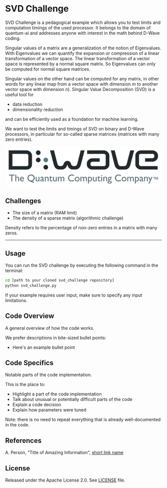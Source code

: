 # SVD Challenge

SVD Challenge is a pedagogical example which allows you to test limits and computation timings of the used processor. 
It belongs to the domain of quantum-ai and addresses anyone with interest in the math behind D-Wave coding.

Singular values of a matrix are a generalization of the notion of Eigenvalues.
With Eigenvalues we can quantify the expansion or compression of a linear transformation of a vector space.
The linear transformation of a vector space is represented by a
normal square matrix. 
So Eigenvalues can only be computed for normal square matrices.

Singular values on the other hand can be computed for any matrix, in other words for any linear map from a vector space 
with dimension *m* to another vector space with dimension *n*).
Singular Value Decomposition (SVD) is a useful tool for

* data reduction 
* dimensionality reduction

and can be efficiently  used as a foundation for machine learning.

We want to test the limits and timings of SVD on binary and D-Wave processors,
in particular for so-called sparse matrices (matrices with many zero entries).

![D-Wave Logo](dwave_logo.png)

## Challenges

* The size of a matrix (RAM limit)
* The density of a sparse matrix (algorithmic challenge)

Density refers to the percentage of non-zero entries in a matrix with many zeros.

_____________________________________________________________________________________

## Usage

You can run the SVD challenge by executing the following command in the terminal:

```bash
cd [path to your cloned svd_challenge repository]
python svd_challenge.py
```

If your example requires user input, make sure to specify any input limitations.

## Code Overview

A general overview of how the code works.

We prefer descriptions in bite-sized bullet points:

* Here's an example bullet point

## Code Specifics

Notable parts of the code implementation.

This is the place to:

* Highlight a part of the code implementation
* Talk about unusual or potentially difficult parts of the code
* Explain a code decision
* Explain how parameters were tuned

Note: there is no need to repeat everything that is already well-documented in
the code.

## References

A. Person, "Title of Amazing Information", [short link
name](https://example.com/)

## License

Released under the Apache License 2.0. See [LICENSE](LICENSE) file.
